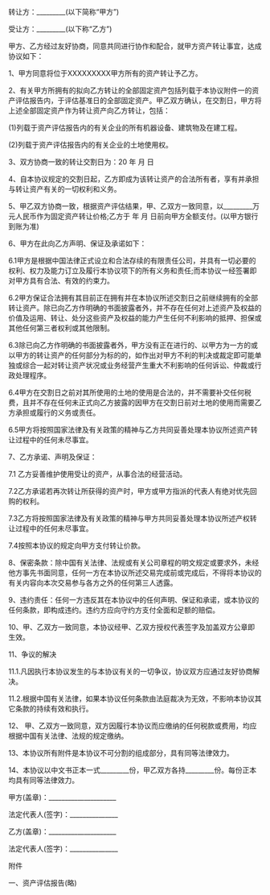 
 


转让方：_________(以下简称“甲方”)


受让方：_________(以下称“乙方”)


甲方、乙方经过友好协商，同意共同进行协作和配合，就甲方资产转让事宜，达成协议如下：


1、甲方同意将位于XXXXXXXXX甲方所有的资产转让予乙方。


2、有关甲方所拥有的拟向乙方转让的全部固定资产包括列载于本协议附件一的资产评估报告内，于评估基准日的全部固定资产。甲乙双方确认，在交割日，甲方将上述全部固定资产作为转让资产向乙方转让，包括：


(1)列载于资产评估报告内的有关企业的所有机器设备、建筑物及在建工程。


(2)列载于资产评估报告内的有关企业的土地使用权。


3、双方协商一致的转让交割日为：20  年  月 日


4、自本协议规定的交割日起，乙方即成为该转让资产的合法所有者，享有并承担与转让资产有关的一切权利和义务。


5、甲乙双方协商一致，根据资产评估结果，甲、乙双方一致同意，以_________万元人民币作为固定资产转让价格;乙方于 年 月 日前向甲方全额支付。(以甲方银行到账为准)


6、甲方在此向乙方声明、保证及承诺如下：


6.1甲方是根据中国法律正式设立和合法存续的有限责任公司，并具有一切必要的权利、权力及能力订立及履行本协议项下的所有义务和责任;而本协议一经签署即对甲方具有合法、有效的约束力。


6.2甲方保证合法拥有其目前正在拥有并在本协议所述交割日之前继续拥有的全部转让资产。除已向乙方作明确的书面披露者外，并不存在任何对上述资产及权益的价值及运用、转让、处分这些资产及权益的能力产生任何不利影响的抵押、担保或其他任何第三者权利或其他限制。


6.3除已向乙方作明确的书面披露者外，甲方没有正在进行的、以甲方为一方的或以甲方的转让资产的任何部分为标的的，如作出对甲方不利的判决或裁定即可能单独或综合一起对转让资产状况或业务经营产生重大不利影响的任何诉讼、仲裁或行政处理程序。


6.4甲方在交割日之前对其所使用的土地的使用是合法的，并不需要补交任何税费，且并不存在任何未正式向乙方披露的因甲方在交割日前对土地的使用而需要乙方承担或履行的义务或责任。


6.5甲方将按照国家法律及有关政策的精神与乙方共同妥善处理本协议所述资产转让过程中的任何未尽事宜。


7、乙方承诺、声明及保证：


7.1 乙方妥善维护使用受让的资产，从事合法的经营活动。


7.2乙方承诺若再次转让所获得的资产时，甲方或甲方指派的代表人有绝对优先回购的权利。


7.3乙方将按照国家法律及有关政策的精神与甲方共同妥善处理本协议所述产权转让过程中的任何未尽事宜。


7.4按照本协议的规定向甲方支付转让价款。


8、保密条款：除中国有关法律、法规或有关公司章程的明文规定或要求外，未经他方事先书面同意，任何一方在本协议所述交易完成前或完成后，不得将本协议的有关内容向本次交易参与各方之外的任何第三人透露。


9、违约责任：任何一方违反其在本协议中的任何声明、保证和承诺，或本协议的任何条款，即构成违约。违约方应向守约方支付全面和足额的赔偿。


10、甲、乙双方一致同意，本协议经甲、乙双方授权代表签字及加盖双方公章即生效。


11、争议的解决


11.1.凡因执行本协议发生的与本协议有关的一切争议，协议双方应通过友好协商解决。


11.2.根据中国有关法律，如果本协议任何条款由法庭裁决为无效，不影响本协议其它条款的持续有效和执行。


12、 甲、乙双方一致同意，双方因履行本协议而应缴纳的任何税款或费用，均应根据中国有关法律、法规的规定缴纳。


13、本协议所有附件是本协议不可分割的组成部分，具有同等法律效力。


14、本协议以中文书正本一式_________份，甲乙双方各持_________份。每份正本均具有同等法律效力。


甲方(盖章)：_____________________


法定代表人(签字)：_______________


乙方(盖章)：_____________________


法定代表人(签字)：_______________


附件


一、资产评估报告(略)
 


 

 
 
 
 
 
  


  
 

  


  


  
 
 
 
 

